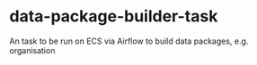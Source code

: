 # data-package-builder-task
An task to be run on ECS via Airflow to build data packages, e.g. organisation
